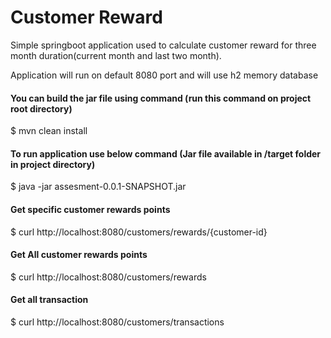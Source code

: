 # Customer Reward
Simple springboot application used to calculate customer reward for three month duration(current month and last two month).

Application will run on default 8080 port and will use h2 memory database  

#### You can build the jar file using command (run this command on project root directory)
$ mvn clean install

#### To run application use below command (Jar file available in /target folder in project directory)
$ java -jar assesment-0.0.1-SNAPSHOT.jar

#### Get specific customer rewards points
$ curl http://localhost:8080/customers/rewards/{customer-id}

#### Get All customer rewards points
$ curl http://localhost:8080/customers/rewards

#### Get all transaction
$ curl http://localhost:8080/customers/transactions
